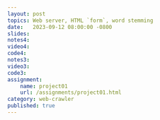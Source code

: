 ```yaml
---
layout: post
topics: Web server, HTML `form`, word stemming
date:   2023-09-12 08:00:00 -0800
slides: 
notes4: 
video4: 
code4: 
notes3: 
video3: 
code3: 
assignment:
    name: project01
    url: /assignments/project01.html
category: web-crawler
published: true
---
```

